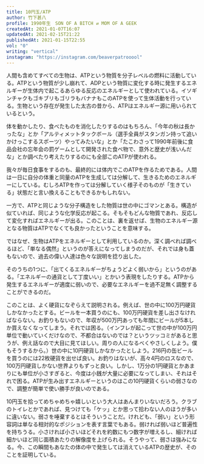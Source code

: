 ```yaml
---
title: 10円玉/ATP
author: 竹下甚八
profile: 1990年生　SON OF A BITCH ⇄ MOM OF A GEEK
createdAt: 2021-01-07T16:07
updatedAt: 2021-02-15T21:22
publishedAt: 2021-01-15T22:55
vol: "0"
writing: "vertical"
instagram: "https://instagram.com/beaverpatrooool"
---
```


人間も含めてすべての生物は、ATPという物質を分子レベルの燃料に活動している。ATPという物質が少し崩れて、ADPという物質に変化する時に発生するエネルギーが生体内で起こるあらゆる反応のエネルギーとして使われている。イソギンチャクもゴキブリもゴリラもバナナもこのATPを使って生体活動を行っている。生物という存在が発生した太古の昔から、ATPはエネルギー源に用いられているという。

体を動かしたり、食べたものを消化したりするのはもちろん、「今年の秋は長かったな」とか「アルティメットタックボール（選手全員がスタンガン持って追いかけっこするスポーツ）やってみたいな」とか「たこわさって<span class="text-tcy">1990</span>年前後に食品会社の忘年会の罰ゲームとして開発された食べ物で、意外と歴史が浅いんだな」とか調べたり考えたりするのにも全部このATPが使われる。

我々が毎日食事をするのも、最終的には体内でこのATPを作るためである。人間は一日に自分の体重と同量のATPを生成しては分解して、生きるためのエネルギーにしている。むしろATPを作っては分解していく様子そのものが「生きている」状態だと言い換えることもできるかもしれない。

一方で、ATPと同じような分子構造をした物質は世の中にゴマンとある。構造が似ていれば、同じような化学反応が起こる。そもそもどんな物質であれ、反応して変化すればエネルギーが出る。このことは、裏を返せば、生物のエネルギー源となる物質はATPでなくても良かったということを意味する。

ではなぜ、生物はATPをエネルギーとして利用しているのか。深く調べれば調べるほど、「単なる偶然」というのが答えになってしまうのだが、それでは身も蓋もないので、過去の偉い人達は色々な説明を捻り出した。

そのうちの<span class="text-tcy">1</span>つに、「出てくるエネルギーがちょうどよく弱いから」というのがある。「エネルギーの通貨として丁度いい」とかいう表現をしたりする。ATPから発生するエネルギーが適度に弱いので、必要なエネルギーを過不足無く調整することができるのだ。

このことは、よく硬貨になぞらえて説明される。例えば、世の中に<span class="text-tcy">100</span>万円硬貨しかなかったとする。ビールを一本買うのにも、<span class="text-tcy">100</span>万円硬貨を差し出さなければならない。お釣りもないので、年収が<span class="text-tcy">500</span>万円あっても年間にビールが<span class="text-tcy">5</span>本しか買えなくなってしまう。それでは困る。（インフレが起こって世の中が<span class="text-tcy">100</span>万円単位で動いていくだけなので、不都合はないのでは？というツッコミがあると思うが、例え話なので大目に見てほしい。周りの人になるべくやさしくしよう。僕もそうするから。）世の中に<span class="text-tcy">10</span>円硬貨しかなかったとしよう。<span class="text-tcy">216</span>円の缶ビールを買うのには<span class="text-tcy">22</span>枚硬貨を出せば良い。お釣りはないが、高々<span class="text-tcy">4</span>円のロスなので、<span class="text-tcy">100</span>万円硬貨しかない世界よりもずっと良い。しかし、<span class="text-tcy">1</span>万分の<span class="text-tcy">1</span>円硬貨とかあまりにも単位が小さすぎると、今度は小銭が大量に必要になってしまい、それはそれで困る。ATPが生み出すエネルギーというのはこの<span class="text-tcy">10</span>円硬貨くらいの弱さなので、調整が簡単で使い勝手が良いのである。

<span class="text-tcy">10</span>円玉を拾ってめちゃめちゃ嬉しいという大人はあんまりいないだろう。クラブのトイレとかであれば、見つけても「ケッ」とか思って拾わない人のほうが多いに違いない。弱さを唾棄するとはそういうことだ。けれども、「弱い」という形容詞は単なる相対的なポジションを表す言葉でもある。弱ければ弱いほど普遍性を持ちうる。小さければ小さいほどそれを約数にもつ数字が増えるし、細ければ細かいほど同じ面積あたりの解像度を上げられる。そうやって、弱さは強みになる。今、この瞬間もあなたの体の中で発生しては消えているATPの歴史が、そのことを証明している。
